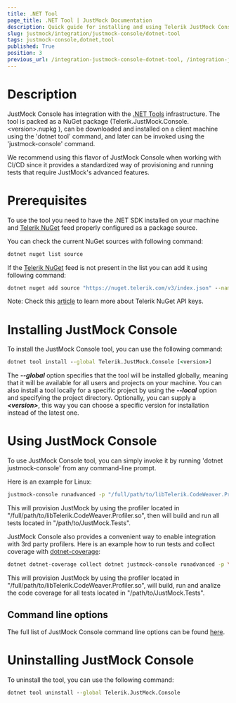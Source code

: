 ```yaml
---
title: .NET Tool
page_title: .NET Tool | JustMock Documentation
description: Quick guide for installing and using Telerik JustMock Console as .NET tool
slug: justmock/integration/justmock-console/dotnet-tool
tags: justmock-console,dotnet,tool
published: True
position: 3
previous_url: /integration-justmock-console-dotnet-tool, /integration-justmock-console-dotnet-tool.html
---
```


# Description

JustMock Console has integration with the [.NET Tools](https://learn.microsoft.com/en-us/dotnet/core/tools/global-tools) infrastructure. The tool is packed as a NuGet package (Telerik.JustMock.Console.\<version\>.nupkg
), can be downloaded and installed on a client machine using the 'dotnet tool' command, and later can be invoked using the 'justmock-console' command.

We recommend using this flavor of JustMock Console when working with CI/CD since it provides a standardized way of provisioning and running tests that require JustMock's advanced features.

# Prerequisites

To use the tool you need to have the .NET SDK installed on your machine and [Telerik NuGet](https://nuget.telerik.com/v3/index.json) feed properly configured as a package source.

You can check the current NuGet sources with following command:

```bat
dotnet nuget list source
```

If the [Telerik NuGet](https://nuget.telerik.com/v3/index.json) feed is not present in the list you can add it using following command:

```bat
dotnet nuget add source "https://nuget.telerik.com/v3/index.json" --name "Telerik NuGet" --username "api-key" --password <TELERIK_NUGET_API_KEY>
```

Note: Check this [article](https://docs.telerik.com/kendo-ui/intro/installation/nuget-keys) to learn more about Telerik NuGet API keys.


# Installing JustMock Console

To install the JustMock Console tool, you can use the following command:

```bat
dotnet tool install --global Telerik.JustMock.Console [<version>]
```

The ***--global*** option specifies that the tool will be installed globally, meaning that it will be available for all users and projects on your machine. You can also install a tool locally for a specific project by using the ***--local*** option and specifying the project directory. Optionally, you can supply a ***\<version\>***, this way you can choose a specific version for installation instead of the latest one. 

# Using JustMock Console

To use JustMock Console tool, you can simply invoke it by running 'dotnet justmock-console' from any command-line prompt.

Here is an example for Linux:

```bash
justmock-console runadvanced -p "/full/path/to/libTelerik.CodeWeaver.Profiler.so" -c "dotnet" -a "test \"/path/to/JustMock.Tests\""
```

This will provision JustMock by using the profiler located in "/full/path/to/libTelerik.CodeWeaver.Profiler.so", then will build and run all tests located in "/path/to/JustMock.Tests".


JustMock Console also provides a convenient way to enable integration with 3rd party profilers.
Here is an example how to run tests and collect coverage with [dotnet-coverage](https://learn.microsoft.com/en-us/dotnet/core/additional-tools/dotnet-coverage):

```bash
dotnet dotnet-coverage collect dotnet justmock-console runadvanced -p \"/full/path/to/libTelerik.CodeWeaver.Profiler.so\" -l -c \"dotnet\" -a \"test --nobuild\"
```

This will provision JustMock by using the profiler located in "/full/path/to/libTelerik.CodeWeaver.Profiler.so", will build, run and analize the code coverage for all tests located in "/path/to/JustMock.Tests".


## Command line options

The full list of JustMock Console command line options can be found <a href="/integration/justmock-console/general#command-line-options" target="_blank">here</a>.


# Uninstalling JustMock Console

To uninstall the tool, you can use the following command:

```bat
dotnet tool uninstall --global Telerik.JustMock.Console
```
